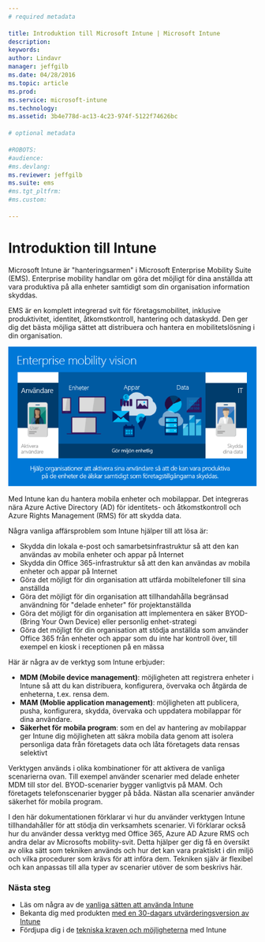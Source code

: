 ```yaml
---
# required metadata

title: Introduktion till Microsoft Intune | Microsoft Intune
description:
keywords:
author: Lindavr
manager: jeffgilb
ms.date: 04/28/2016
ms.topic: article
ms.prod:
ms.service: microsoft-intune
ms.technology:
ms.assetid: 3b4e778d-ac13-4c23-974f-5122f74626bc

# optional metadata

#ROBOTS:
#audience:
#ms.devlang:
ms.reviewer: jeffgilb
ms.suite: ems
#ms.tgt_pltfrm:
#ms.custom:

---
```


# Introduktion till Intune
Microsoft Intune är "hanteringsarmen" i Microsoft Enterprise Mobility Suite (EMS). Enterprise mobility handlar om göra det möjligt för dina anställda att vara produktiva på alla enheter samtidigt som din organisation information skyddas.  

EMS är en komplett integrerad svit för företagsmobilitet, inklusive produktivitet, identitet, åtkomstkontroll, hantering och dataskydd. Den ger dig det bästa möjliga sättet att distribuera och hantera en mobilitetslösning i din organisation.  

![Bild av företagsmobilitetsvision](..\media\em-vision.png)

Med Intune kan du hantera mobila enheter och mobilappar. Det integreras nära Azure Active Directory (AD) för identitets- och åtkomstkontroll och Azure Rights Management (RMS) för att skydda data.  

Några vanliga affärsproblem som Intune hjälper till att lösa är:

* Skydda din lokala e-post och samarbetsinfrastruktur så att den kan användas av mobila enheter och appar på Internet
* Skydda din Office 365-infrastruktur så att den kan användas av mobila enheter och appar på Internet
* Göra det möjligt för din organisation att utfärda mobiltelefoner till sina anställda
* Göra det möjligt för din organisation att tillhandahålla begränsad användning för "delade enheter" för projektanställda
* Göra det möjligt för din organisation att implementera en säker BYOD- (Bring Your Own Device) eller personlig enhet-strategi
* Göra det möjligt för din organisation att stödja anställda som använder Office 365 från enheter och appar som du inte har kontroll över, till exempel en kiosk i receptionen på en mässa

Här är några av de verktyg som Intune erbjuder:
* **MDM (Mobile device management)**: möjligheten att registrera enheter i Intune så att du kan distribuera, konfigurera, övervaka och åtgärda de enheterna, t.ex. rensa dem.
* **MAM (Moblie application management)**: möjligheten att publicera, pusha, konfigurera, skydda, övervaka och uppdatera mobilappar för dina användare.
* **Säkerhet för mobila program**: som en del av hantering av mobilappar ger Intune dig möjligheten att säkra mobila data genom att isolera personliga data från företagets data och låta företagets data rensas selektivt

Verktygen används i olika kombinationer för att aktivera de vanliga scenarierna ovan. Till exempel använder scenarier med delade enheter MDM till stor del. BYOD-scenarier bygger vanligtvis på MAM. Och företagets telefonscenarier bygger på båda. Nästan alla scenarier använder säkerhet för mobila program.

I den här dokumentationen förklarar vi hur du använder verktygen Intune tillhandahåller för att stödja din verksamhets scenarier.  Vi förklarar också hur du använder dessa verktyg med Office 365, Azure AD Azure RMS och andra delar av Microsofts mobility-svit. Detta hjälper ger dig få en översikt av olika sätt som tekniken används och hur det kan vara praktiskt i din miljö och vilka procedurer som krävs för att införa dem. Tekniken själv är flexibel och kan anpassas till alla typer av scenarier utöver de som beskrivs här.

### Nästa steg
* Läs om några av de [vanliga sätten att använda Intune](common-ways-to-use-intune.md)
* Bekanta dig med produkten [med en 30-dagars utvärderingsversion av Intune](get-started-with-a-30-day-trial-of-microsoft-intune.md)
* Fördjupa dig i de [tekniska kraven och möjligheterna](/intune/get-started/what-to-know-before-you-start-microsoft-intune) med Intune


<!--HONumber=May16_HO2-->


